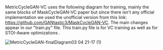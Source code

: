 MetricCycleGAN-VC uses the following diagram for training, mainly the same blocks of MaskCycleGAN-VC paper but since there isn't any official implementation we used the unofficial version from this link: https://github.com/GANtastic3/MaskCycleGAN-VC. The main changes appear in our "train.py" file. This train.py file is for VC training as well as for STOI-Aware optimizations . 

![MetricCycleGAN-finalDiagram03 04 21-17 (1)](https://github.com/user-attachments/assets/57bf4abe-7d21-427d-8ab9-8221960d8e0d)



